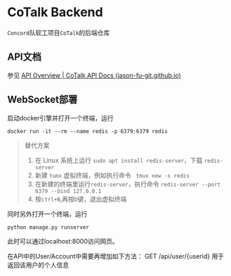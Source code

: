 # CoTalk Backend

`Concord`队软工项目`CoTalk`的后端仓库

## API文档

参见 [API Overview | CoTalk API Docs (jason-fu-git.github.io)](https://jason-fu-git.github.io/CoTalkReference/api-docs.html)

## WebSocket部署
启动docker引擎并打开一个终端，运行

    docker run -it --rm --name redis -p 6379:6379 redis

> 替代方案
> 
> 1. 在 Linux 系统上运行 `sudo apt install redis-server`，下载 `redis-server`
> 2. 新建 `tumx` 虚拟终端，例如执行命令 ` tmux new -s redis`
> 3. 在新建的终端里运行`redis-server`，执行命令 `redis-server --port 6379 --bind 127.0.0.1`
> 4. 按`ctrl+B`,再按`D`键，退出虚拟终端

同时另外打开一个终端，运行

    python manage.py runserver

此时可以通过localhost:8000访问网页。

在API中的User/Account中需要再增加如下方法：
GET /api/user/{userid}
用于返回该用户的个人信息